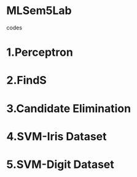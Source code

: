 # MLSem5Lab
codes
# 1.Perceptron 
# 2.FindS
# 3.Candidate Elimination
# 4.SVM-Iris Dataset
# 5.SVM-Digit Dataset

